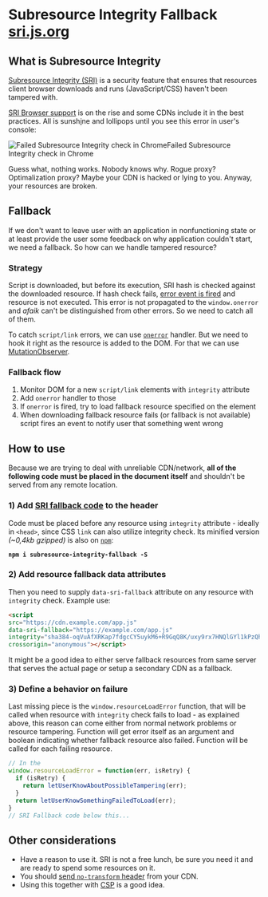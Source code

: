 # Subresource Integrity Fallback [sri.js.org](https://sri.js.org)

## What is Subresource Integrity

[Subresource Integrity (SRI)][1] is a security feature that ensures that resources client browser downloads and runs (JavaScript/CSS) haven't been tampered with.

[SRI Browser support][2] is on the rise and some CDNs include it in the best practices. All is sunsh[i][3]ne and lollipops until you see this error in user's console:

![Failed Subresource Integrity check in Chrome][4]Failed Subresource Integrity check in Chrome

Guess what, nothing works. Nobody knows why. Rogue proxy? Optimalization proxy? Maybe your CDN is hacked or lying to you. Anyway, your resources are broken.

## Fallback

If we don't want to leave user with an application in nonfunctioning state or at least provide the user some feedback on why application couldn't start, we need a fallback. So how can we handle tampered resource?

### Strategy

Script is downloaded, but before its execution, SRI hash is checked against the downloaded resource. If hash check fails, [error event is fired][5] and resource is not executed. This error is not propagated to the `window.onerror` and _afaik_ can't be distinguished from other errors. So we need to catch all of them.

To catch `script/link` errors, we can use [`onerror`][6] handler. But we need to hook it right as the resource is added to the DOM. For that we can use [MutationObserver][7].

### Fallback flow

1. Monitor DOM for a new `script/link` elements with `integrity` attribute
2. Add `onerror` handler to those
3. If `onerror` is fired, try to load fallback resource specified on the element
4. When downloading fallback resource fails (or fallback is not available) script fires an event to notify user that something went wrong

## How to use

Because we are trying to deal with unreliable CDN/network, **all of the following code must be placed in the document itself** and shouldn't be served from any remote location.

### 1) Add [SRI fallback code][8] to the header

Code must be placed before any resource using `integrity` attribute - ideally in `<head>`, since CSS `link` can also utilize integrity check. Its minified version _(~0,4kb gzipped)_ is also on [`npm`][9]:

**`npm i subresource-integrity-fallback -S`**

### 2) Add resource fallback data attributes

Then you need to supply `data-sri-fallback` attribute on any resource with `integrity` check. Example use:

```html
<script
src="https://cdn.example.com/app.js"
data-sri-fallback="https://example.com/app.js"
integrity="sha384-oqVuAfXRKap7fdgcCY5uykM6+R9GqQ8K/uxy9rx7HNQlGYl1kPzQho1wx4JwY8wC"
crossorigin="anonymous"></script>
```

It might be a good idea to either serve fallback resources from same server that serves the actual page or setup a secondary CDN as a fallback.

### 3) Define a behavior on failure

Last missing piece is the `window.resourceLoadError` function, that will be called when resource with `integrity` check fails to load - as explained above, this reason can come either from normal network problems or resource tampering. Function will get error itself as an argument and boolean indicating whether fallback resource also failed. Function will be called for each failing resource.

```js
// In the
window.resourceLoadError = function(err, isRetry) {
  if (isRetry) {
    return letUserKnowAboutPossibleTampering(err);
  }
  return letUserKnowSomethingFailedToLoad(err);
}
// SRI Fallback code below this...
```

## Other considerations

* Have a reason to use it. SRI is not a free lunch, be sure you need it and are ready to spend some resources on it.
* You should [send `no-transform` header][10] from your CDN.
* Using this together with [CSP][11] is a good idea.

[1]: https://mdn.io/SubresourceIntegrity
[2]: http://caniuse.com/#feat=subresource-integrity
[3]: https://www.youtube.com/watch?v=XQmBXEZEYtg
[4]: https://sri.js.org/sri-issue-chrome.jpg
[5]: https://www.w3.org/TR/SRI/#handling-integrity-violations
[6]: https://developer.mozilla.org/cs/docs/Web/API/GlobalEventHandlers/onerror
[7]: https://developer.mozilla.org/docs/Web/API/MutationObserver
[8]: https://github.com/JackuB/subresource-integrity-fallback/tree/master/dist
[9]: https://www.npmjs.com/package/subresource-integrity-fallback
[10]: https://www.w3.org/TR/SRI/#proxies
[11]: https://developer.mozilla.org/en-US/docs/Web/HTTP/CSP


